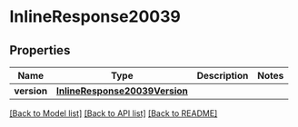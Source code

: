 # InlineResponse20039

## Properties
Name | Type | Description | Notes
------------ | ------------- | ------------- | -------------
**version** | [**InlineResponse20039Version**](InlineResponse20039Version.md) |  | 

[[Back to Model list]](../README.md#documentation-for-models) [[Back to API list]](../README.md#documentation-for-api-endpoints) [[Back to README]](../README.md)


